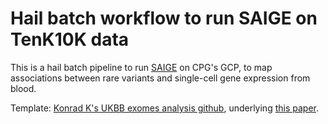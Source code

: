 # Hail batch workflow to run SAIGE on TenK10K data 

This is a hail batch pipeline to run [SAIGE]() on CPG's GCP, to map associations between rare variants and single-cell gene expression from blood.

Template: [Konrad K's UKBB exomes analysis github](https://github.com/Nealelab/ukb_exomes), underlying [this paper](https://www.sciencedirect.com/science/article/pii/S2666979X22001100).
